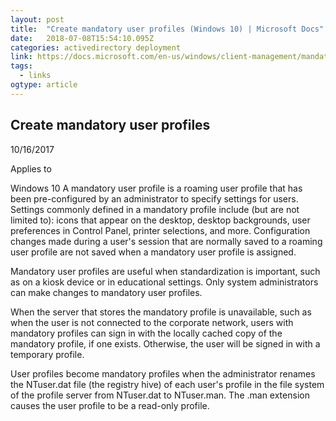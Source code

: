```yaml
---
layout: post 
title:  "Create mandatory user profiles (Windows 10) | Microsoft Docs" 
date:   2018-07-08T15:54:10.095Z 
categories: activedirectory deployment
link: https://docs.microsoft.com/en-us/windows/client-management/mandatory-user-profile 
tags:
  - links
ogtype: article 
---
```


## Create mandatory user profiles
10/16/2017

Applies to

Windows 10
A mandatory user profile is a roaming user profile that has been pre-configured by an administrator to specify settings for users. Settings commonly defined in a mandatory profile include (but are not limited to): icons that appear on the desktop, desktop backgrounds, user preferences in Control Panel, printer selections, and more. Configuration changes made during a user's session that are normally saved to a roaming user profile are not saved when a mandatory user profile is assigned.

Mandatory user profiles are useful when standardization is important, such as on a kiosk device or in educational settings. Only system administrators can make changes to mandatory user profiles.

When the server that stores the mandatory profile is unavailable, such as when the user is not connected to the corporate network, users with mandatory profiles can sign in with the locally cached copy of the mandatory profile, if one exists. Otherwise, the user will be signed in with a temporary profile.

User profiles become mandatory profiles when the administrator renames the NTuser.dat file (the registry hive) of each user's profile in the file system of the profile server from NTuser.dat to NTuser.man. The .man extension causes the user profile to be a read-only profile.